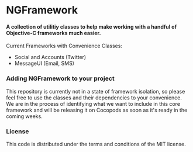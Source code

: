 NGFramework
===========

#### A collection of utilitiy classes to help make working with a handful of Objective-C frameworks much easier.

Current Frameworks with Convenience Classes:

* Social and Accounts (Twitter)
* MessageUI (Email, SMS)

### Adding NGFramework to your project

This repository is currently not in a state of framework isolation, so please feel free to use the classes and their dependencies to your convenience.  We are in the process of identifying what we want to include in this core framework and will be releasing it on Cocopods as soon as it's ready in the coming weeks.

### License

This code is distributed under the terms and conditions of the MIT license.
